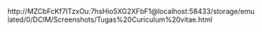 http://MZCbFcKf7ITzxOu:7hsHio5XG2XFbF1@localhost:58433/storage/emulated/0/DCIM/Screenshots/Tugas%20Curiculum%20vitae.html

